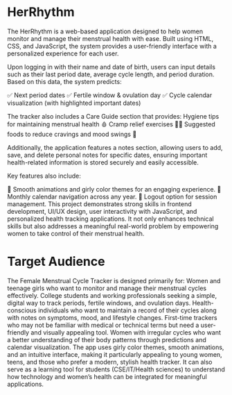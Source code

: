 # HerRhythm
The HerRhythm is a web-based application designed to help women monitor and manage their menstrual health with ease. Built using HTML, CSS, and JavaScript, the system provides a user-friendly interface with a personalized experience for each user.


Upon logging in with their name and date of birth, users can input details such as their last period date, average cycle length, and period duration. Based on this data, the system predicts:


✅ Next period dates
✅ Fertile window & ovulation day
✅ Cycle calendar visualization (with highlighted important dates)


The tracker also includes a Care Guide section that provides:
Hygiene tips for maintaining menstrual health 🩸
Cramp relief exercises 🧘‍♀️
Suggested foods to reduce cravings and mood swings 🥗


Additionally, the application features a notes section, allowing users to add, save, and delete personal notes for specific dates, ensuring important health-related information is stored securely and easily accessible.


Key features also include:

🎨 Smooth animations and girly color themes for an engaging experience.
📅 Monthly calendar navigation across any year.
🔐 Logout option for session management.
This project demonstrates strong skills in frontend development, UI/UX design, user interactivity with JavaScript, and personalized health tracking applications. It not only enhances technical skills but also addresses a meaningful real-world problem by empowering women to take control of their menstrual health.



# Target Audience

The Female Menstrual Cycle Tracker is designed primarily for:
Women and teenage girls who want to monitor and manage their menstrual cycles effectively.
College students and working professionals seeking a simple, digital way to track periods, fertile windows, and ovulation days.
Health-conscious individuals who want to maintain a record of their cycles along with notes on symptoms, mood, and lifestyle changes.
First-time trackers who may not be familiar with medical or technical terms but need a user-friendly and visually appealing tool.
Women with irregular cycles who want a better understanding of their body patterns through predictions and calendar visualization.
The app uses girly color themes, smooth animations, and an intuitive interface, making it particularly appealing to young women, teens, and those who prefer a modern, stylish health tracker.
It can also serve as a learning tool for students (CSE/IT/Health sciences) to understand how technology and women’s health can be integrated for meaningful applications.
